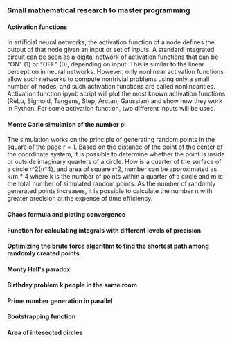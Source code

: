 ### Small mathematical research to master programming

#### Activation functions

In artificial neural networks, the activation function of a node defines the output of that node given an input or set of inputs. A standard integrated circuit can be seen as a digital network of activation functions that can be "ON" (1) or "OFF" (0), depending on input. This is similar to the linear perceptron in neural networks. However, only nonlinear activation functions allow such networks to compute nontrivial problems using only a small number of nodes, and such activation functions are called nonlinearities. Activation function.ipynb script will plot the most known activation functions (ReLu, Sigmoid, Tangens, Step, Arctan, Gaussian) and show how they work in Python. For some activation function, two different inputs will be used. 

#### Monte Carlo simulation of the number pi

The simulation works on the principle of generating random points in the square of the page r = 1.
Based on the distance of the point of the center of the coordinate system, it is possible to determine whether the point is inside or outside imaginary quarters of a circle. How is a quarter of the surface of a circle r^2\(π*4), and area of square r^2, number  can be approximated as k/m * 4  where k is the number of points within a quarter of a circle and m is the total number of simulated random points. As the number of randomly generated points increases, it is possible to calculate the number π with greater precision at the expense of time efficiency.

#### Chaos formula and ploting convergence
#### Function for calculating integrals with different levels of precision
#### Optimizing the brute force algorithm to find the shortest path among randomly created points
#### Monty Hall's paradox
#### Birthday problem k people in the same room
#### Prime number generation in parallel
#### Bootstrapping function
#### Area of intesected circles
